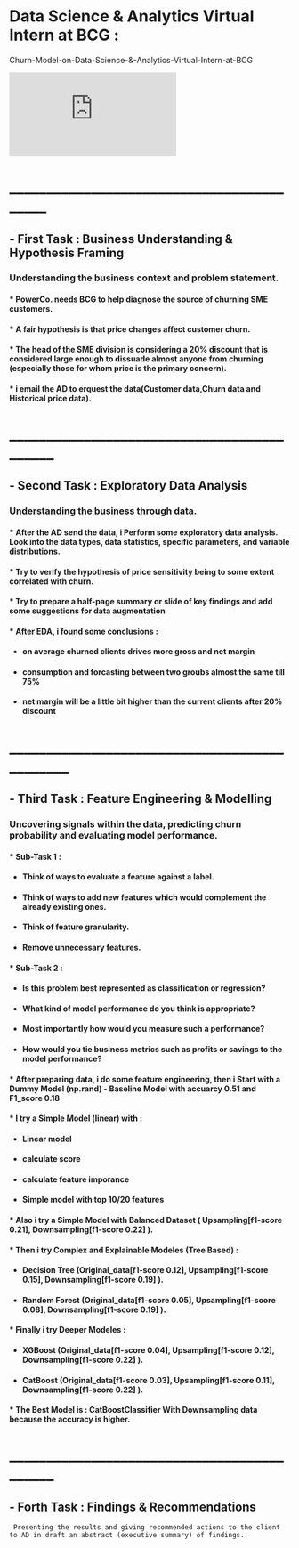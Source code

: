 ﻿# Data Science & Analytics Virtual Intern at BCG :
 Churn-Model-on-Data-Science-&-Analytics-Virtual-Intern-at-BCG
 
 
 ![completion_certificate.pdf](https://github.com/Ahmed-G-ElTaher/Churn-Model-on-Data-Science-and-Analytics-Virtual-Intern-at-BCG/files/11772786/completion_certificate.pdf)

# __________________________________________

## - First Task : Business Understanding & Hypothesis Framing
 ### Understanding the business context and problem statement.
#### * PowerCo. needs BCG to help diagnose the source of churning SME customers.
#### * A fair hypothesis is that price changes affect customer churn.
#### * The head of the SME division is considering a 20% discount that is considered large enough to dissuade almost anyone from churning (especially those for whom price is the primary concern).
#### * i email the AD to erquest the data(Customer data,Churn data and Historical price data).
# ___________________________________________


## - Second Task : Exploratory Data Analysis
 ### Understanding the business through data.
#### * After the AD send the data, i Perform some exploratory data analysis. Look into the data types, data statistics, specific parameters, and variable distributions.
#### * Try to verify the hypothesis of price sensitivity being to some extent correlated with churn.
#### * Try to prepare a half-page summary or slide of key findings and add some suggestions for data augmentation
#### * After EDA, i found some conclusions : 
 - #### on average churned clients drives more gross and net margin 
 - #### consumption and forcasting between two groubs almost the same till 75% 
 - #### net margin will be a little bit higher than the current clients after 20% discount 
# _____________________________________________
 

## - Third Task : Feature Engineering & Modelling
 ### Uncovering signals within the data, predicting churn probability and evaluating model performance.
 
#### * Sub-Task 1 :
 - #### Think of ways to evaluate a feature against a label.
 - #### Think of ways to add new features which would complement the already existing ones. 
 - #### Think of feature granularity. 
 - #### Remove unnecessary features.
 
#### * Sub-Task 2 :

 - #### Is this problem best represented as classification or regression? 
 - #### What kind of model performance do you think is appropriate? 
 - #### Most importantly how would you measure such a performance? 
 - #### How would you tie business metrics such as profits or savings to the model performance?

#### * After preparing data, i do some feature engineering, then i Start with a Dummy Model (np.rand) - Baseline Model with accuarcy 0.51 and F1_score 0.18
#### * I try a Simple Model (linear) with :
 - #### Linear model
 - #### calculate score
 - #### calculate feature imporance
 - #### Simple model with top 10/20 features
#### * Also i try a Simple Model with Balanced Dataset ( Upsampling[f1-score 0.21], Downsampling[f1-score 0.22] ).
#### * Then i try Complex and Explainable Modeles (Tree Based) :
 - #### Decision Tree (Original_data[f1-score 0.12], Upsampling[f1-score  0.15], Downsampling[f1-score 0.19] ).
 - #### Random Forest (Original_data[f1-score 0.05], Upsampling[f1-score  0.08], Downsampling[f1-score 0.19] ).
#### * Finally i try Deeper Modeles :
 - #### XGBoost (Original_data[f1-score 0.04], Upsampling[f1-score  0.12], Downsampling[f1-score 0.22] ).
 - #### CatBoost (Original_data[f1-score 0.03], Upsampling[f1-score  0.11], Downsampling[f1-score 0.22] ).

#### * The Best Model is : CatBoostClassifier With Downsampling data because the accuracy is higher.


# ___________________________________________



## - Forth Task : Findings & Recommendations
     Presenting the results and giving recommended actions to the client to AD in draft an abstract (executive summary) of findings.

